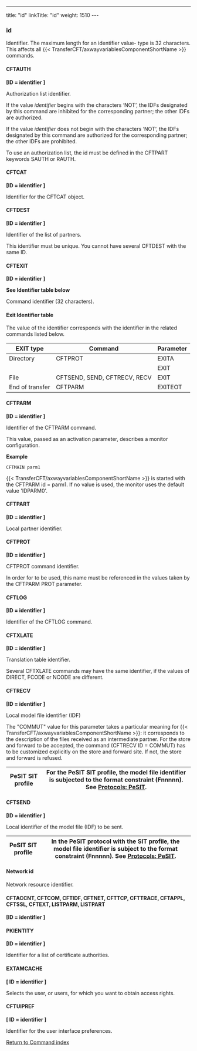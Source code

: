 ---
title: "id"
linkTitle: "id"
weight: 1510
--- <span id="id"></span>

### id

Identifier. The maximum length for an identifier value- type is 32 characters.
This affects all {{< TransferCFT/axwayvariablesComponentShortName  >}} commands.

<span id="id_CFTAUTH"></span>

#### CFTAUTH

****[ID = identifier ]****

Authorization list identifier.

If the value *identifier* begins with the characters ‘NOT’, the
IDFs designated by this command are inhibited for the corresponding partner;
the other IDFs are authorized.

If the value *identifier* does not begin with the characters ‘NOT’,
the IDFs designated by this command are authorized for the corresponding
partner; the other IDFs are prohibited.

To use an authorization list, the id must be defined in the CFTPART
keywords SAUTH or RAUTH.

<span id="id_CFTCAT"></span>

#### CFTCAT

****[ID = identifier ]****

Identifier for the CFTCAT object.

<span id="id_CFTDEST"></span>

#### CFTDEST

****[ID = identifier ]****

Identifier of the list of partners.

This identifier must be unique. You cannot have several CFTDEST with
the same ID.

<span id="id_CFTEXIT"></span>

#### CFTEXIT

****[ID = identifier ]****

******See
Identifier table below******

Command identifier (32 characters).

<span id="Exit_Identifier_table"></span>

#### Exit Identifier table

The value of the identifier corresponds with the identifier in the related
commands listed below.

| EXIT type  | Command  | Parameter  |
| --- | --- | --- |
| Directory  | CFTPROT | EXITA  |
|   |   | EXIT  |
| File  | CFTSEND, SEND, CFTRECV, RECV  | EXIT  |
| End of transfer  | CFTPARM  | EXITEOT  |

<span id="id_CFTPARM"></span>

#### CFTPARM

****[ID = identifier
]****

Identifier of the CFTPARM command.

This value, passed as an activation parameter, describes a monitor configuration.

****Example****

`CFTMAIN parm1`

{{< TransferCFT/axwayvariablesComponentShortName  >}} is started with the CFTPARM id = parm1. If no value is used,
the monitor uses the default value 'IDPARM0'.

<span id="id_CFTPART"></span>

#### CFTPART

****[ID = identifier
]****

Local partner identifier.

<span id="id_CFTPROT"></span>

#### CFTPROT

****[ID =
identifier ]****

CFTPROT command identifier.

In order for to be used, this name must be referenced in the values
taken by the CFTPARM PROT parameter.

<span id="id_CFTLOG"></span>

#### CFTLOG

****[ID = identifier
]****

Identifier of the CFTLOG command.

<span id="id_CFTXLATE"></span>

#### CFTXLATE

****[ID = identifier
]****

Translation table identifier.

Several CFTXLATE commands may have the same identifier, if the values
of DIRECT, FCODE or NCODE are different.

<span id="id_CFTRECV"></span>

#### CFTRECV

****[ID = identifier
]****

Local model file identifier (IDF)

The "COMMUT" value for this parameter takes a particular meaning
for {{< TransferCFT/axwayvariablesComponentShortName  >}}: it corresponds to the description of the files received
as an intermediate partner. For the store and forward to be accepted,
the command (CFTRECV ID = COMMUT) has to be customized explicitly on the
store and forward site. If not, the store and forward is refused.

| **PeSIT SIT profile** | For the PeSIT SIT profile, the model file identifier is subjected to the format constraint (Fnnnnn). See [Protocols: PeSIT](../../../../protocols_start_here/about_pesit). |
| --- | --- |

<span id="id_CFTSEND"></span>

#### CFTSEND

****[ID = identifier
]****

Local
identifier of the model file (IDF) to be sent.

| PeSIT SIT profile | In the PeSIT protocol with the SIT profile, the model file identifier is subject to the format constraint (Fnnnnn). See [Protocols: PeSIT](../../../../protocols_start_here/about_pesit). |
| --- | --- |

<span id="Network_id"></span>

#### Network id

Network resource identifier.

#### CFTACCNT, CFTCOM, CFTIDF, CFTNET, CFTTCP, CFTTRACE, CFTAPPL, CFTSSL, CFTEXT, LISTPARM, LISTPART

****[ID = identifier ]****

#### PKIENTITY

****[ID = identifier ]****

Identifier for a list of certificate authorities.

#### EXTAMCACHE

**[ ID = identifier ]**

Selects the user, or users, for which you want to obtain access rights.

#### CFTUIPREF

**[ ID = identifier ]**

Identifier for the user interface preferences.

[Return to Command index](../../)
